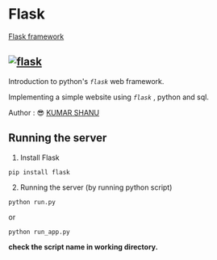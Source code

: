 # Flask

[Flask framework](https://flask.palletsprojects.com/)


[![flask](https://flask.palletsprojects.com/en/1.1.x/_images/flask-logo.png)](https://flask.palletsprojects.com/)
---

Introduction to python's *`flask`* web framework.

Implementing a simple website using *`flask`* , python and sql.

Author : :sunglasses: [KUMAR SHANU](https://github.com/its-Kumar/)

## Running the server
1. Install Flask
```
pip install flask
```
2. Running the server (by running python script)
```
python run.py
```
or
```
python run_app.py
```
**check the script name in working directory.**
